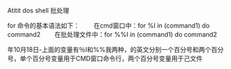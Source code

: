 Atitit dos shell 批处理

for 命令的基本语法如下：
　　在cmd窗口中：for %I in (command1) do command2
　　在批处理文件中：for %%I in (command1) do command2



年10月18日-上面的变量有％I和%%我两种，的英文分别一个百分号和两个百分号，单个百分号变量用于CMD窗口命令行，两个百分号变量用于己文件
